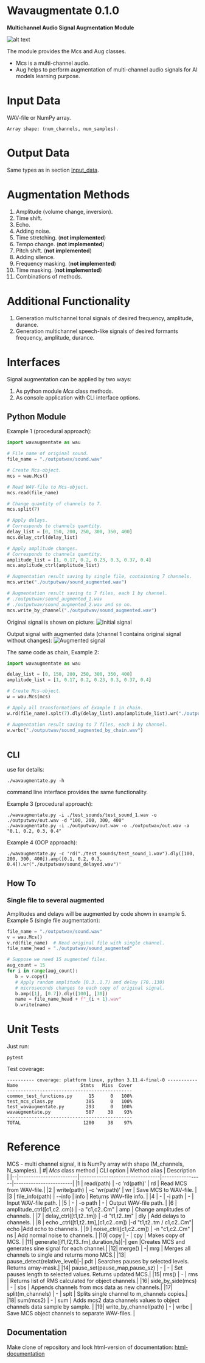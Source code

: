 # **Wavaugmentate** 0.1.0
**Multichannel Audio Signal Augmentation Module**

![alt text](./pictures/title_image.png)

  The module provides the Mcs and Aug classes.
  - Mcs is a multi-channel audio.
  - Aug helps to perform augmentation of multi-channel audio signals for AI models learning purpose. 

# Input Data

WAV-file or NumPy array.
```
Array shape: (num_channels, num_samples).
```
# Output Data
Same types as in section [Input_data](#Input_data).

# Augmentation Methods 
1. Amplitude (volume change, inversion).
2. Time shift.
3. Echo.
4. Adding noise.
6. Time stretching. (**not implemented**)
7. Tempo change. (**not implemented**)
8. Pitch shift. (**not implemented**)
9. Adding silence. 
10. Frequency masking. (**not implemented**)
11. Time masking. (**not implemented**)
12. Combinations of methods.

# Additional Functionality
1. Generation multichannel tonal signals of desired frequency, amplitude, durance.
2. Generation multichannel speech-like signals of desired formants frequency, amplitude, durance.

# Interfaces
Signal augmentation can be applied by two ways:
1. As python module *Mcs* class methods.
2. As console application with CLI interface options.

## Python Module

Example 1 (procedural approach):
```Python
import wavaugmentate as wau

# File name of original sound.
file_name = "./outputwav/sound.wav"

# Create Mcs-object.
mcs = wau.Mcs()

# Read WAV-file to Mcs-object.
mcs.read(file_name)

# Change quantity of channels to 7.
mcs.split(7)

# Apply delays.
# Corresponds to channels quantity.
delay_list = [0, 150, 200, 250, 300, 350, 400]
mcs.delay_ctrl(delay_list)

# Apply amplitude changes.
# Corresponds to channels quantity.
amplitude_list = [1, 0.17, 0.2, 0.23, 0.3, 0.37, 0.4]
mcs.amplitude_ctrl(amplitude_list)

# Augmentation result saving by single file, containning 7 channels.
mcs.write("./outputwav/sound_augmented.wav")

# Augmentation result saving to 7 files, each 1 by channel.
# ./outputwav/sound_augmented_1.wav
# ./outputwav/sound_augmented_2.wav and so on.
mcs.write_by_channel("./outputwav/sound_augmented.wav")

```
Original signal is shown on picture:
![Initial signal](./pictures/example_1_original_signal.png)

Output signal with augmented data (channel 1 contains original signal without changes):
![Augmented signal](./pictures/example_1_augmented_signal.png)


The same code as chain, Example 2:

```Python
import wavaugmentate as wau

delay_list = [0, 150, 200, 250, 300, 350, 400]
amplitude_list = [1, 0.17, 0.2, 0.23, 0.3, 0.37, 0.4]

# Create Mcs-object.
w = wau.Mcs(mcs)

# Apply all transformations of Example 1 in chain.
w.rd(file_name).splt(7).dly(delay_list).amp(amplitude_list).wr("./outputwav/sound_augmented_by_chain.wav")

# Augmentation result saving to 7 files, each 1 by channel.
w.wrbc("./outputwav/sound_augmented_by_chain.wav")
 
```
## CLI

use for details:
```
./wavaugmentate.py -h
```

command line interface  provides the same functionality.

Example 3 (procedural approach):
```shell
./wavaugmentate.py -i ./test_sounds/test_sound_1.wav -o ./outputwav/out.wav -d "100, 200, 300, 400"
./wavaugmentate.py -i ./outputwav/out.wav -o ./outputwav/out.wav -a "0.1, 0.2, 0.3, 0.4"

```

Example 4 (OOP approach):
```shell
./wavaugmentate.py -c 'rd("./test_sounds/test_sound_1.wav").dly([100, 200, 300, 400]).amp([0.1, 0.2, 0.3, 0.4]).wr("./outputwav/sound_delayed.wav")'

```
 ## How To
 ### Single file to several augmented
 Amplitudes and delays will be augmented by  code shown in example 5.
 Example 5 (single file augmentation):
 ```Python
file_name = "./outputwav/sound.wav"
v = wau.Mcs()
v.rd(file_name)  # Read original file with single channel.
file_name_head = "./outputwav/sound_augmented"

# Suppose we need 15 augmented files.
aug_count = 15
for i in range(aug_count):
    b = v.copy()
    # Apply random amplitude [0.3..1.7) and delay [70..130)
    # microseconds changes to each copy of original signal.
    b.amp([1], [0.7]).dly([100], [30])
    name = file_name_head + f"_{i + 1}.wav"
    b.write(name)
```

# Unit Tests

Just run:
```shell
pytest
```
Test coverage:
```
---------- coverage: platform linux, python 3.11.4-final-0 -----------
Name                       Stmts   Miss  Cover
----------------------------------------------
common_test_functions.py      15      0   100%
test_mcs_class.py            385      0   100%
test_wavaugmentate.py        293      0   100%
wavaugmentate.py             507     38    93%
----------------------------------------------
TOTAL                       1200     38    97%

```

# Reference
MCS - multi channel signal, it is NumPy array with shape (M_channels, N_samples).
| #|        *Mcs* class method        |            CLI option           |  Method alias   |     Description     |
|--|------------------------|---------------------------------|-----------------|------------------------|
|1 | read(path)             | -c 'rd(path)'              | rd        | Read MCS from WAV-file.|
|2 | write(path)            | -c 'wr(path)'              | wr        | Save MCS to WAV-file.  |
|3 | file_info(path)        | --info                     | info          | Returns WAV-file info. |
|4 |        -               | -i path                    |  -             | Input WAV-file path.   |
|5 |        -               | -o path                    |  -             | Output WAV-file path.  |
|6 | amplitude_ctrl([c1,c2..cm]) | -a "c1,c2..Cm"             | amp | Change amplitudes of channels. |
|7 | delay_ctrl([t1,t2..tm])    | -d "t1,t2..tm"             | dly | Add delays to channels.        |
|8 | echo _ctrl([t1,t2..tm],[c1,c2..cm]) |-d "t1,t2..tm / c1,c2..Cm"| echo |Add echo to channels. |
|9 | noise_ctrl([c1,c2..cm]) | -n "c1,c2..Cm"             | ns | Add normal noise to channels. | 
|10| copy         | -                          | cpy | Makes copy of MCS. |
|11| generate([f1,f2,f3..fm],duration,fs)|-| gen |Creates MCS and generates sine signal for each channel.|
|12| merge() | -| mrg | Merges all channels to single and returns  mono MCS.|
|13| pause_detect(relative_level)|-| pdt | Searches pauses by selected levels. Returns array-mask.|
|14| pause_set(pause_map,pause_sz) | - | - | Set pauses length to selected values. Returns updated MCS.|
|15| rms() | - | rms | Returns list of RMS calculated for object channels.|
|16| side_by_side(mcs) | - | sbs | Appends channels from mcs data as new channels.| 
|17| split(m_channels) | - | splt | Splits single channel to m_channels copies.|  
|18| sum(mcs2) | - | sum | Adds mcs2 data channels values to object channels data sample by sample. | 
|19| write_by_channel(path) | - | wrbc | Save MCS object channels to separate WAV-files.  |

 

## Documentation
Make clone of repository and look html-version of documentation:
[html-documentation](docs/_build/html/index.html)